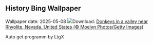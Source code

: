 ## History Bing Wallpaper
Wallpaper date: 2025-05-08
![](https://www.bing.com/th?id=OHR.RhyoliteDonkeys_EN-IN2213858489_UHD.jpg&w=1000)Download: [Donkeys in a valley near Rhyolite, Nevada, United States (© Moelyn Photos/Getty Images)](https://www.bing.com/th?id=OHR.RhyoliteDonkeys_EN-IN2213858489_UHD.jpg)

Auto get programm by LtgX
